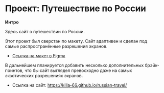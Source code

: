 # Проект: Путешествие по России

**Интро**

Здесь сайт о путешествии по России.

Этот проект был сверстан по макету. Сайт адаптивен и сделан под самые распространённые разрешения экранов.

* [Ссылка на макет в Figma](https://www.figma.com/file/5S2WSbEFL6awjVWJ0NWL8Q/Sprint-3_-Russia-_-desktop-mobile?node-id=28503%3A0)

В дальнейшем планируется добавить несколько дополнительных брэйк-поинтов, что бы сайт выглядел превосходно даже на самых экзотических разрешениях экранов. 

* Ссылка на сайт: https://killa-66.github.io/russian-travel/
